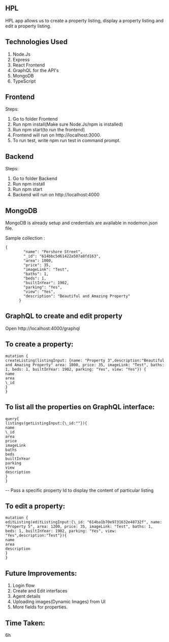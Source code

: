## HPL

HPL app allows us to create a property listing, display a property listing and edit a property listing.

## Technologies Used

1. Node.Js
2. Express
3. React Frontend
4. GraphQL for the API's
5. MongoDB
6. TypeScript

## Frontend

Steps:

1. Go to folder Frontend
2. Run npm install(Make sure Node.Js/npm is installed)
3. Run npm start(to run the frontend)
4. Frontend will run on http://localhost:3000.
5. To run test, write npm run test in command prompt.

## Backend

Steps:

1. Go to folder Backend
2. Run npm install
3. Run npm start
4. Backend will run on http://localhost:4000

## MongoDB

MongoDB is already setup and credentials are available in nodemon.json file.

Sample collection :

```
{
        "name": "Pershore Street",
        "_id": "614bbc5d61422a507a8fd163",
        "area": 1000,
        "price": 35,
        "imageLink": "Test",
        "baths": 1,
        "beds": 1,
        "builtInYear": 1902,
        "parking": "Yes",
        "view": "Yes",
        "description": "Beautiful and Amazing Property"
      }

```

## GraphQL to create and edit property

Open http://localhost:4000/graphql

## To create a property:

```
mutation {
createListing(listingInput: {name: "Property 3",description:"Beautiful and Amazing Property" area: 1000, price: 35, imageLink: "Test", baths: 1, beds: 1, builtInYear: 1902, parking: "Yes", view: "Yes"}) {
name
area
\_id
}
}
```

## To list all the properties on GraphQL interface:

```
query{
listings(getListingInput:{\_id:""}){
name
\_id
area
price
imageLink
baths
beds
builtInYear
parking
view
description
}
}
```

-- Pass a specific property Id to display the content of particular listing

## To edit a property:

```
mutation {
editListing(editListingInput:{\_id: "614ba1b70e9731632e48732f", name: "Property 5", area: 1200, price: 35, imageLink: "Test", baths: 1, beds: 1, builtInYear: 1902, parking: "Yes", view: "Yes",description:"Test"}){
name
area
description
}
}
```

## Future Improvements:

1. Login flow
2. Create and Edit interfaces
3. Agent details
4. Uploading images(Dynamic Images) from UI
5. More fields for properties.

## Time Taken:

6h
